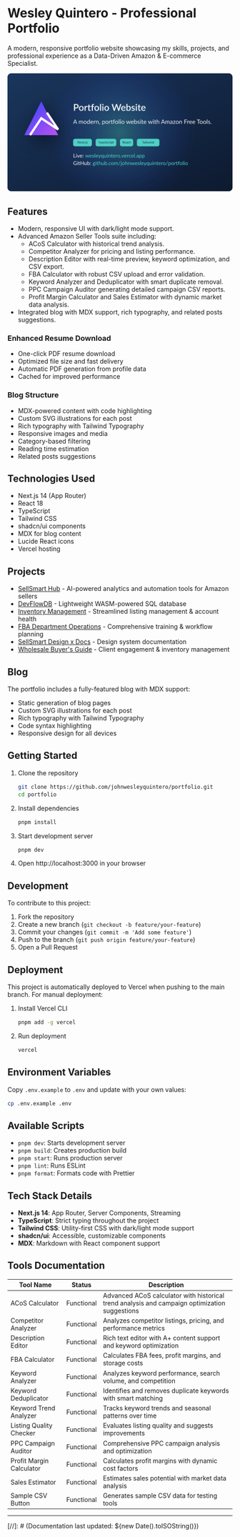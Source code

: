 # Wesley Quintero - Professional Portfolio

A modern, responsive portfolio website showcasing my skills, projects, and professional experience as a Data-Driven Amazon & E-commerce Specialist.

![Portfolio Preview](public/portfolio-preview.svg)

## Features

- Modern, responsive UI with dark/light mode support.
- Advanced Amazon Seller Tools suite including:
  - ACoS Calculator with historical trend analysis.
  - Competitor Analyzer for pricing and listing performance.
  - Description Editor with real-time preview, keyword optimization, and CSV export.
  - FBA Calculator with robust CSV upload and error validation.
  - Keyword Analyzer and Deduplicator with smart duplicate removal.
  - PPC Campaign Auditor generating detailed campaign CSV reports.
  - Profit Margin Calculator and Sales Estimator with dynamic market data analysis.
- Integrated blog with MDX support, rich typography, and related posts suggestions.

### Enhanced Resume Download

- One-click PDF resume download
- Optimized file size and fast delivery
- Automatic PDF generation from profile data
- Cached for improved performance

### Blog Structure

- MDX-powered content with code highlighting
- Custom SVG illustrations for each post
- Rich typography with Tailwind Typography
- Responsive images and media
- Category-based filtering
- Reading time estimation
- Related posts suggestions

## Technologies Used

- Next.js 14 (App Router)
- React 18
- TypeScript
- Tailwind CSS
- shadcn/ui components
- MDX for blog content
- Lucide React icons
- Vercel hosting

## Projects

- [SellSmart Hub](https://sellsmart-hub.vercel.app/) - AI-powered analytics and automation tools for Amazon sellers
- [DevFlowDB](https://devflowdb.vercel.app/) - Lightweight WASM-powered SQL database
- [Inventory Management](https://sellsmart-docs.vercel.app/) - Streamlined listing management & account health
- [FBA Department Operations](https://sellsmart-docs.vercel.app/) - Comprehensive training & workflow planning
- [SellSmart Design x Docs](https://sellsmart-docs.vercel.app/) - Design system documentation
- [Wholesale Buyer's Guide](https://sellsmart-docs.vercel.app/) - Client engagement & inventory management

## Blog

The portfolio includes a fully-featured blog with MDX support:

- Static generation of blog pages
- Custom SVG illustrations for each post
- Rich typography with Tailwind Typography
- Code syntax highlighting
- Responsive design for all devices

## Getting Started

1. Clone the repository

   ```bash
   git clone https://github.com/johnwesleyquintero/portfolio.git
   cd portfolio
   ```

2. Install dependencies

   ```bash
   pnpm install
   ```

3. Start development server

   ```bash
   pnpm dev
   ```

4. Open http://localhost:3000 in your browser

## Development

To contribute to this project:

1. Fork the repository
2. Create a new branch (`git checkout -b feature/your-feature`)
3. Commit your changes (`git commit -m 'Add some feature'`)
4. Push to the branch (`git push origin feature/your-feature`)
5. Open a Pull Request

## Deployment

This project is automatically deployed to Vercel when pushing to the main branch. For manual deployment:

1. Install Vercel CLI

   ```bash
   pnpm add -g vercel
   ```

2. Run deployment

   ```bash
   vercel
   ```

## Environment Variables

Copy `.env.example` to `.env` and update with your own values:

```bash
cp .env.example .env
```

## Available Scripts

- `pnpm dev`: Starts development server
- `pnpm build`: Creates production build
- `pnpm start`: Runs production server
- `pnpm lint`: Runs ESLint
- `pnpm format`: Formats code with Prettier

## Tech Stack Details

- **Next.js 14**: App Router, Server Components, Streaming
- **TypeScript**: Strict typing throughout the project
- **Tailwind CSS**: Utility-first CSS with dark/light mode support
- **shadcn/ui**: Accessible, customizable components
- **MDX**: Markdown with React component support

## Tools Documentation

| Tool Name                | Status     | Description                                                                                   |
| ------------------------ | ---------- | --------------------------------------------------------------------------------------------- |
| ACoS Calculator          | Functional | Advanced ACoS calculator with historical trend analysis and campaign optimization suggestions |
| Competitor Analyzer      | Functional | Analyzes competitor listings, pricing, and performance metrics                                |
| Description Editor       | Functional | Rich text editor with A+ content support and keyword optimization                             |
| FBA Calculator           | Functional | Calculates FBA fees, profit margins, and storage costs                                        |
| Keyword Analyzer         | Functional | Analyzes keyword performance, search volume, and competition                                  |
| Keyword Deduplicator     | Functional | Identifies and removes duplicate keywords with smart matching                                 |
| Keyword Trend Analyzer   | Functional | Tracks keyword trends and seasonal patterns over time                                         |
| Listing Quality Checker  | Functional | Evaluates listing quality and suggests improvements                                           |
| PPC Campaign Auditor     | Functional | Comprehensive PPC campaign analysis and optimization                                          |
| Profit Margin Calculator | Functional | Calculates profit margins with dynamic cost factors                                           |
| Sales Estimator          | Functional | Estimates sales potential with market data analysis                                           |
| Sample CSV Button        | Functional | Generates sample CSV data for testing tools                                                   |

---
[//]: # (Documentation last updated: ${new Date().toISOString()})
